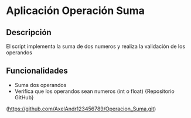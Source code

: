 # Aplicación Operación Suma
## Descripción
El script implementa la suma de dos numeros y realiza la validación de los operandos
## Funcionalidades
- Suma dos operandos
- Verifica que los operandos sean numeros (int o float)
{Repositorio GitHub}

(https://github.com/AxelAndr123456789/Operacion_Suma.git)
